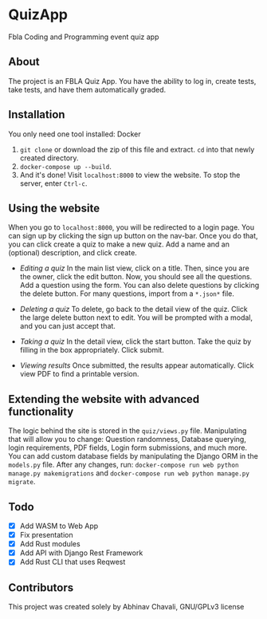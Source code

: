 # QuizApp
Fbla Coding and Programming event quiz app

## About
The project is an FBLA Quiz App. You have the ability to log in, create tests, take tests, and have them automatically graded.

## Installation
You only need one tool installed: Docker
1. `git clone` or download the zip of this file and extract. `cd` into that newly created directory.
2. `docker-compose up --build`.
3.  And it's done! Visit `localhost:8000` to view the website. To stop the server, enter `Ctrl-c`.

## Using the website
When you go to `localhost:8000`, you will be redirected to a login page. You can sign up by clicking the sign up button on the nav-bar. Once you do that, you can click create a quiz to make a new quiz. Add a name and an (optional) description, and click create.

 - *Editing a quiz*
 In the main list view, click on a title. Then, since you are the owner, click the edit button. Now, you should see all the questions. Add a question using the form. You can also delete questions by clicking the delete button. For many questions, import from a `*.json*` file.
 
 - *Deleting a quiz*
 To delete, go back to the detail view of the quiz. Click the large delete button next to edit. You will be prompted with a modal, and you can just accept that.
 
 - *Taking a quiz*
 In the detail view, click the start button. Take the quiz by filling in the box appropriately. Click submit.
 
 - *Viewing results*
 Once submitted, the results appear automatically. Click view PDF to find a printable version.
 
## Extending the website with advanced functionality
The logic behind the site is stored in the `quiz/views.py` file. Manipulating that will allow you to change: Question randomness, Database querying, login requirements, PDF fields, Login form submissions, and much more. You can add custom database fields by manipulating the Django ORM in the `models.py` file. After any changes, run: `docker-compose run web python manage.py makemigrations` and `docker-compose run web python manage.py migrate`.

## Todo
- [X] Add WASM to Web App
- [X] Fix presentation
- [X] Add Rust modules
- [X] Add API with Django Rest Framework
- [X] Add Rust CLI that uses Reqwest

## Contributors
This project was created solely by Abhinav Chavali, GNU/GPLv3 license
